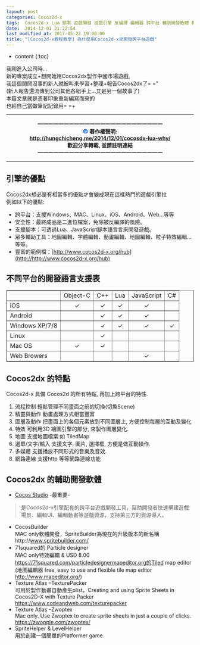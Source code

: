 ```yaml
---
layout: post
categories: Cocos2d-x
tags:  Cocos2d-x Lua 腳本 遊戲開發 遊戲引擎 反編譯 編輯器 跨平台 輔助開發軟體 教程 教學 
date:  2014-12-01 21:22:54
last_modified_at: 2017-05-22 19:00:00
title: "[Cocos2d-x教程教學] 為什麼用Cocos2d-x來開發跨平台遊戲"
---
```

<!--                Title 的建議最大長度                   -->

* content
{:toc}

我剛進入公司時...<br>
新的專案成立+想開始用Cocos2dx製作中國市場遊戲,<br>
我這個閒閒沒事的新人就被叫來學習+整理+報告Cocos2dx了= ="<br>
(新人報告還流傳到公司其他各組手上...又是另一個故事了)<br>
本篇文章就是憑著印象重新編寫而來的<br>
也給自己當做筆記記錄用= =+<br>

<!-- more -->
<center><b>
<HR>一一一一一一一一一一一一一一一一一一一一一一一一<br>
<font color="#0055FF" size="3">&copy;  </font>著作權聲明: <br>
<a href="http://hungchicheng.me/2014/12/01/cocosdx-lua-why/" id="link" target="_blank">
	http://hungchicheng.me/2014/12/01/cocosdx-lua-why/
</a><br>
歡迎分享轉載,  並請註明連結<br>
一一一一一一一一一一一一一一一一一一一一一一一一<HR>
</b></center>
<!-- end -->

## 引擎的優點
Cocos2dx想必是有相當多的優點才會變成現在這樣熱門的遊戲引擎拉<br>
例如以下的優點:
* 跨平台：支援Windows、MAC、Linux、iOS、Android、Web…等等
* 安全性：最終成品是二進位檔案，免除被反編譯的風險。
* 支援腳本：可透過Lua、JavaScript腳本語言言來開發遊戲。
* 眾多輔助工具：地圖編輯、字體編輯、動畫編輯、地圖編輯、粒子特效編輯…等等。
* 豐富的範例檔：[http://www.cocos2d-x.org/hub](http://http://www.cocos2d-x.org/hub)

## 不同平台的開發語言支援表
<table border="1">
	<tr>
		<td></td>
		<td>Object-C</td>
		<td>C++</td>
		<td>Lua</td>
		<td>JavaScript</td>
		<td>C#</td>
	</tr>
	<tr>
		<td>iOS</td>
		<td><center>✓</center></td>
		<td><center>✓</center></td>
		<td><center>✓</center></td>
		<td><center>✓</center></td>
		<td></td>
	</tr>
	<tr>
		<td>Android</td>
		<td></td>
		<td><center>✓</center></td>
		<td><center>✓</center></td>
		<td><center>✓</center></td>
		<td></td>
	</tr>
	<tr>
		<td>Windows XP/7/8</td>
		<td></td>
		<td><center>✓</center></td>
		<td><center>✓</center></td>
		<td><center>✓</center></td>
		<td><center>✓</center></td>
	</tr>
	<tr>
		<td>Linux</td>
		<td></td>
		<td><center>✓</center></td>
		<td></td>
		<td></td>
		<td></td>
	</tr>
	<tr>
		<td>Mac OS</td>
		<td><center>✓</center></td>
		<td><center>✓</center></td>
		<td></td>
		<td></td>
		<td></td>
	</tr>
	<tr>
		<td>Web Browers</td>
		<td></td>
		<td></td>
		<td></td>
		<td><center>✓</center></td>
		<td></td>
	</tr>
</table>


## Cocos2dx 的特點
Cocos2d-x 具備 Cocos2d 的所有特點, 再加上跨平台的特性.
1. 流程控制
輕鬆管理不同畫面之前的切換(切換Scene)
2. 精靈與動作
動畫處理方式相當豐富
3. 圖層及動作
把畫面上的各個元素放到不同圖層上, 方便控制每層的互動及變化
4. 特效
可利用3D 繪圖引擎的部分, 來製作圖層變化.
5. 地圖
支援地圖檔案:如 TiledMap
6. 選單/文字/輸入
支援文字, 圖片, 選擇框, 方便是做互動操作.
7. 多媒體
支援播放不同形式的音樂及音效.
8. 網路連線
支援http 等等網路連線功能



## Cocos2dx 的輔助開發軟體
* [Cocos Studio](http://www.cocos2d-x.org/wiki/Cocos_Studio) -最重要- 
>是Cocos2d-x引擎配套的跨平台遊戲開發工具，幫助開發者快速構建遊戲場景、編輯UI、編輯動畫等遊戲資源，支持第三方的資源導入。
* CocosBuilder<br>
MAC only軟體開發，SpriteBuilder為現在的升級版本的新名稱http://www.spritebuilder.com/
* 71squared的 Particle designer <br>
MAC only特效編輯 & USD 8.00 https://71squared.com/particledesignermapeditor.org的Tiled map editor (地圖編輯器 free, easy to use and flexible tile map editor http://www.mapeditor.org/)
* Texture Atlas –TexturePacker<br>
可用於製作動畫自動產生plist，Creating and using Sprite Sheets in Cocos2D-X with Texture Packer https://www.codeandweb.com/texturepacker
* Texture Atlas –Zwoptex<br>
Mac only. Use Zwoptex to create sprite sheets in just a couple of clicks. https://zwopple.com/zwoptex/ 
* SpriteHelper & LevelHelper <br>
用於創建一個簡單的Platformer game